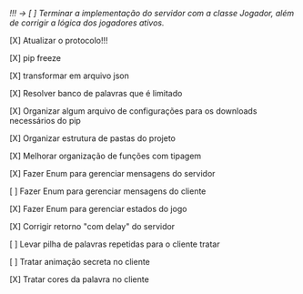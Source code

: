 
*!!! -> [ ] Terminar a implementação do servidor com a classe Jogador, além de corrigir a lógica dos jogadores ativos.*


[X] Atualizar o protocolo!!!

[X] pip freeze

[X] transformar em arquivo json

[X] Resolver banco de palavras que é limitado

[X] Organizar algum arquivo de configurações para os downloads necessários do pip

[X] Organizar estrutura de pastas do projeto

[X] Melhorar organização de funções com tipagem

[X] Fazer Enum para gerenciar mensagens do servidor

[ ] Fazer Enum para gerenciar mensagens do cliente

[X] Fazer Enum para gerenciar estados do jogo

[X] Corrigir retorno "com delay" do servidor

[ ] Levar pilha de palavras repetidas para o cliente tratar

[ ] Tratar animação secreta no cliente

[X] Tratar cores da palavra no cliente
